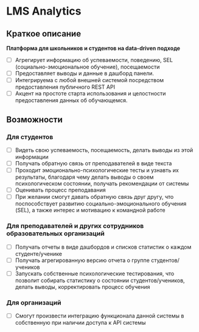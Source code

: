 # LMS Analytics
## Краткое описание
**Платформа для школьников и студентов на data-driven
подходе**
- [ ] Агрегирует информацию об успеваемости, поведению, SEL (социально-эмоциональное обучение), посещаемости
- [ ] Предоставляет выводы и данные в дашборд панели.
- [ ] Интегрируема с любой внешней системой посредством предоставления публичного REST API
- [ ] Акцент на простоте старта использования и целостности предоставления данных об обучающемся.

## Возможности
### Для студентов
- [ ]  Видеть свою успеваемость, посещаемость, делать выводы из этой информации
- [ ]  Получать обратную связь от преподавателей в виде текста
- [ ]  Проходит эмоционально-психологические тесты и узнавть их результаты, благодаря чему делать выводы о своем психологическом состоянии, получать рекомендации от системы
- [ ]  Оценивать процесс преподавания
- [ ]  При желании смогут давать обратную связь друг другу, что поспособствует развитию социально-эмоционального обучения (SEL), а также интерес и мотивацию к командной работе
### Для преподавателей и других сотрудников образовательных организаций
- [ ]  Получать отчеты в виде дашбордов и списков статистик о каждом студенте/ученике
- [ ]  Получать агрегированную версию отчета о группе студентов/учеников
- [ ]  Запускать собственные психологические тестирования, что позволит собирать статистику о состоянии студентов/учеников, делать выводы, корректировать процесс обучения
### Для организаций
- [ ]  Смогут произвести интеграцию функционала данной системы в собственную при наличии доступа к API системы
